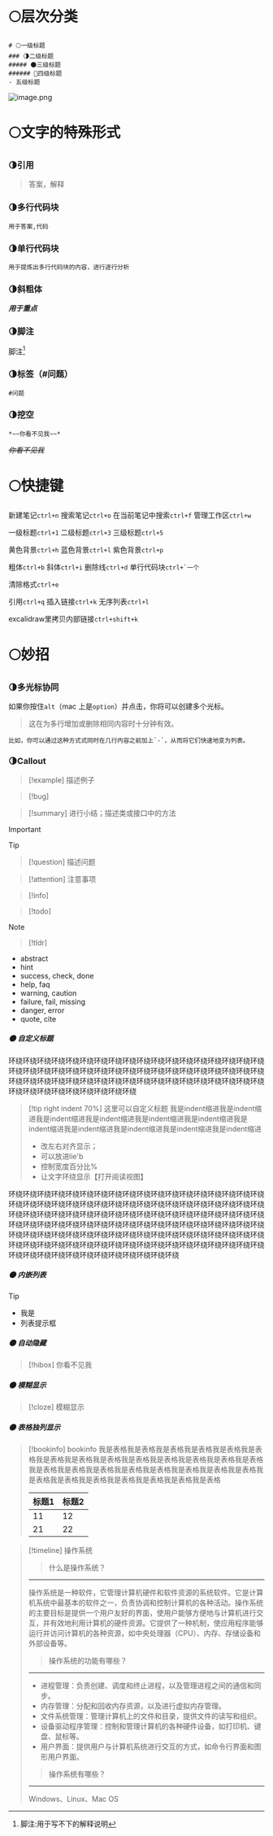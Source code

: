 # 🌕层次分类
```
# 🌕一级标题
### 🌗二级标题
##### 🌑三级标题
###### 🌙四级标题
- 五级标题
```
![image.png](https://obsidian-1307744200.cos.ap-guangzhou.myqcloud.com/%E5%9B%BE%E7%89%87/20231102192352.png)
# 🌕文字的特殊形式
### 🌗引用
> 答案，解释
### 🌗多行代码块
```
用于答案,代码
```
### 🌗单行代码块
`用于提炼出多行代码块的内容，进行逐行分析`
### 🌗斜粗体
***用于重点***
### 🌗脚注
脚注[^1]

[^1]:脚注:用于写不下的解释说明
### 🌗标签（#问题）
```
#问题
```
### 🌗挖空
```
*~~你看不见我~~*
```
*~~你看不见我~~*

# 🌕快捷键

新建笔记`ctrl+n`
搜索笔记`ctrl+o`
在当前笔记中搜索`ctrl+f`
管理工作区`ctrl+w`

一级标题`ctrl+1`
二级标题`ctrl+3`
三级标题`ctrl+5`

黄色背景`ctrl+h`
蓝色背景`ctrl+l`
紫色背景`ctrl+p`

粗体`ctrl+b`
斜体`ctrl+i`
删除线`ctrl+d`
单行代码块``ctrl+`一个``

清除格式`ctrl+e`

引用`ctrl+q`
插入链接`ctrl+k`
无序列表`ctrl+l`

excalidraw里拷贝内部链接`ctrl+shift+k`
# 🌕妙招

### 🌗多光标协同

如果你按住`alt`（mac 上是`option`）并点击，你将可以创建多个光标。
> 这在为多行增加或删除相同内容时十分钟有效。
```
比如，你可以通过这种方式式同时在几行内容之前加上`-`，从而将它们快速地变为列表。
```
### 🌗Callout
> [!example] 
> 描述例子

> [!bug] 

> [!summary] 
> 进行小结；描述类或接口中的方法

> [!important] 

> [!tip]

> [!question] 
> 描述问题

> [!attention] 
> 注意事项

> [!info]
> 

> [!todo] 

> [!note] 

> [!tldr] 

- abstract
- hint
- success, check, done
-  help, faq
- warning, caution
- failure, fail, missing
- danger, error
- quote, cite

##### 🌑 自定义标题
环绕环绕环绕环绕环绕环绕环绕环绕环绕环绕环绕环绕环绕环绕环绕环绕环绕环绕环绕环绕环绕环绕环绕环绕环绕环绕环绕环绕环绕环绕环绕环绕环绕环绕环绕环绕环绕环绕环绕环绕环绕环绕环绕环绕环绕环绕环绕环绕环绕环绕环绕环绕环绕环绕环绕环绕环绕环绕环绕环绕环绕环绕环绕
>[!tip right indent 70%] 这里可以自定义标题
>我是indent缩进我是indent缩进我是indent缩进我是indent缩进我是indent缩进我是indent缩进我是indent缩进我是indent缩进我是indent缩进我是indent缩进我是indent缩进
>- 改左右对齐显示；
>- 可以放进lie'b
>- 控制宽度百分比%
>- 让文字环绕显示【打开阅读视图】

环绕环绕环绕环绕环绕环绕环绕环绕环绕环绕环绕环绕环绕环绕环绕环绕环绕环绕环绕环绕环绕环绕环绕环绕环绕环绕环绕环绕环绕环绕环绕环绕环绕环绕环绕环绕环绕环绕环绕环绕环绕环绕环绕环绕环绕环绕环绕环绕环绕环绕环绕环绕环绕环绕环绕环绕环绕环绕环绕环绕环绕环绕环绕环绕环绕环绕环绕环绕环绕环绕环绕环绕环绕环绕环绕环绕环绕环绕环绕环绕环绕环绕环绕环绕环绕环绕环绕环绕环绕环绕环绕环绕环绕环绕环绕环绕环绕环绕环绕环绕环绕环绕环绕环绕环绕环绕环绕环绕环绕环绕环绕环绕环绕环绕环绕环绕环绕环绕环绕环绕
##### 🌑 内嵌列表
>[!tip] 
>- 我是
>- 列表提示框
##### 🌑 自动隐藏
>[!hibox]
>你看不见我
##### 🌑 模糊显示
>[!cloze]
>模糊显示
##### 🌑 表格独列显示
>[!bookinfo] bookinfo
>我是表格我是表格我是表格我是表格我是表格我是表格我是表格我是表格我是表格我是表格我是表格我是表格我是表格我是表格我是表格我是表格我是表格我是表格我是表格我是表格我是表格我是表格我是表格我是表格我是表格我是表格我是表格我是表格我是表格
>
>| **标题1** | **标题2** |
>| -- | -- | 
>| 11 | 12 | 
>| 21 | 22 |

>[!timeline] 操作系统
>>什么是操作系统？
>---
>操作系统是一种软件，它管理计算机硬件和软件资源的系统软件。它是计算机系统中最基本的软件之一，负责协调和控制计算机的各种活动。操作系统的主要目标是提供一个用户友好的界面，使用户能够方便地与计算机进行交互，并有效地利用计算机的硬件资源。它提供了一种机制，使应用程序能够运行并访问计算机的各种资源，如中央处理器（CPU）、内存、存储设备和外部设备等。
>
>>操作系统的功能有哪些？
>---
>- 进程管理：负责创建、调度和终止进程，以及管理进程之间的通信和同步。
>- 内存管理：分配和回收内存资源，以及进行虚拟内存管理。
>- 文件系统管理：管理计算机上的文件和目录，提供文件的读写和组织。
>- 设备驱动程序管理：控制和管理计算机的各种硬件设备，如打印机、键盘、鼠标等。
>- 用户界面：提供用户与计算机系统进行交互的方式，如命令行界面和图形用户界面。
>
>>操作系统有哪些？
>---
>Windows、Linux、Mac OS




<Paste Link>